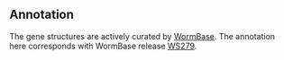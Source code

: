 
Annotation
--------

The gene structures are actively curated by
[WormBase](http://www.wormbase.org). The annotation here corresponds
with WormBase release
[WS279](https://downloads.wormbase.org/species/b_malayi/).

